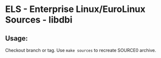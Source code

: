 # ELS - Enterprise Linux/EuroLinux Sources - libdbi
 
## Usage:
  Checkout branch or tag. Use `make sources` to recreate  SOURCE0 archive.
